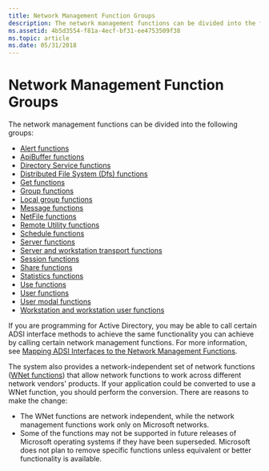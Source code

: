 ```yaml
---
title: Network Management Function Groups
description: The network management functions can be divided into the following groups.
ms.assetid: 4b5d3554-f81a-4ecf-bf31-ee4753509f38
ms.topic: article
ms.date: 05/31/2018
---
```


# Network Management Function Groups

The network management functions can be divided into the following groups:

-   [Alert functions](alert-functions.md)
-   [ApiBuffer functions](apibuffer-functions.md)
-   [Directory Service functions](directory-service-functions.md)
-   [Distributed File System (Dfs) functions](https://docs.microsoft.com/previous-versions/windows/desktop/dfs/distributed-file-system-dfs-functions)
-   [Get functions](get-functions.md)
-   [Group functions](group-functions.md)
-   [Local group functions](local-group-functions.md)
-   [Message functions](message-functions.md)
-   [NetFile functions](netfile-functions.md)
-   [Remote Utility functions](remote-utility-functions.md)
-   [Schedule functions](schedule-functions.md)
-   [Server functions](server-functions.md)
-   [Server and workstation transport functions](server-and-workstation-transport-functions.md)
-   [Session functions](session-functions.md)
-   [Share functions](share-functions.md)
-   [Statistics functions](https://docs.microsoft.com/windows/desktop/NetShare/statistics-functions)
-   [Use functions](use-functions.md)
-   [User functions](user-functions.md)
-   [User modal functions](user-modal-functions.md)
-   [Workstation and workstation user functions](workstation-and-workstation-user-functions.md)

If you are programming for Active Directory, you may be able to call certain ADSI interface methods to achieve the same functionality you can achieve by calling certain network management functions. For more information, see [Mapping ADSI Interfaces to the Network Management Functions](mapping-adsi-interfaces-to-the-network-management-functions.md).

The system also provides a network-independent set of network functions ([WNet functions](https://docs.microsoft.com/windows/desktop/WNet/wnet-functions)) that allow network functions to work across different network vendors' products. If your application could be converted to use a WNet function, you should perform the conversion. There are reasons to make the change:

-   The WNet functions are network independent, while the network management functions work only on Microsoft networks.
-   Some of the functions may not be supported in future releases of Microsoft operating systems if they have been superseded. Microsoft does not plan to remove specific functions unless equivalent or better functionality is available.

 

 




